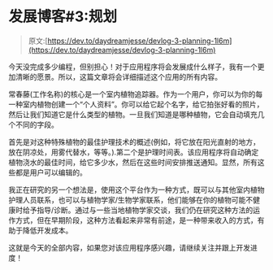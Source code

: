 # 发展博客#3:规划

> 原文:[https://dev.to/daydreamjesse/devlog-3-planning-1l6m](https://dev.to/daydreamjesse/devlog-3-planning-1l6m)

今天没完成多少编程，但别担心！对于应用程序将会发展成什么样子，我有一个更加清晰的愿景。所以，这篇文章将会详细描述这个应用的所有内容。

常春藤(工作名称)的核心是一个室内植物追踪器。作为一个用户，你可以为你的每一种室内植物创建一个“个人资料”。你可以给它起个名字，给它拍张好看的照片，然后让我们知道它是什么类型的植物。一旦我们知道是哪种植物，它会自动填充几个不同的字段。

首先是对这种特殊植物的最佳护理技术的概述(例如，将它放在阳光直射的地方，放在阴凉处，用雾代替水，等等。).第二个是护理时间表。该应用程序将自动确定植物浇水的最佳时间，给它多少水，然后在这些时间安排推送通知。显然，所有这些都是用户可以编辑的。

我正在研究的另一个想法是，使用这个平台作为一种方式，既可以与其他室内植物护理人员联系，也可以与植物学家/生物学家联系，他们能够在你的植物可能不健康时给予指导/诊断。通过与一些当地植物学家交谈，我们仍在研究这种方法的运作方式，但在早期阶段，这种方法看起来非常有前途，是一种带来收入的方式，有助于降低开发成本。

这就是今天的全部内容，如果您对该应用程序感兴趣，请继续关注并跟上开发进度！
